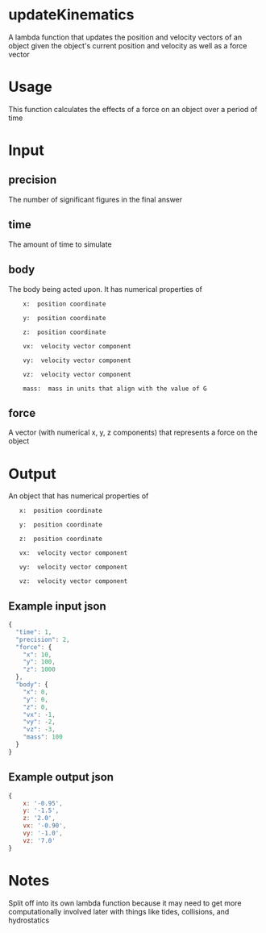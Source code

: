 updateKinematics
================

A lambda function that updates the position and velocity vectors of an object given
the object's current position and velocity as well as a force vector

Usage
=====

This function calculates the effects of a force on an object over a period of time

Input
=====

precision
---------

The number of significant figures in the final answer

time
-----

The amount of time to simulate

body
-----

The body being acted upon.  It has numerical properties of

        x:  position coordinate

        y:  position coordinate

        z:  position coordinate

        vx:  velocity vector component

        vy:  velocity vector component

        vz:  velocity vector component

        mass:  mass in units that align with the value of G

force
-----

A vector (with numerical x, y, z components) that represents a force on the object

Output
======

An object that has numerical properties of

       x:  position coordinate

       y:  position coordinate

       z:  position coordinate

       vx:  velocity vector component

       vy:  velocity vector component

       vz:  velocity vector component


Example input json
------------------

```js
{
  "time": 1,
  "precision": 2,
  "force": {
    "x": 10,
    "y": 100,
    "z": 1000
  },
  "body": {
    "x": 0,
    "y": 0,
    "z": 0,
    "vx": -1,
    "vy": -2,
    "vz": -3,
    "mass": 100
  }
}
```

Example output json
------------------

```js
{
    x: '-0.95',
    y: '-1.5',
    z: '2.0',
    vx: '-0.90',
    vy: '-1.0',
    vz: '7.0'
}
```

Notes
=====

Split off into its own lambda function because it may need to get more computationally
involved later with things like tides, collisions, and hydrostatics